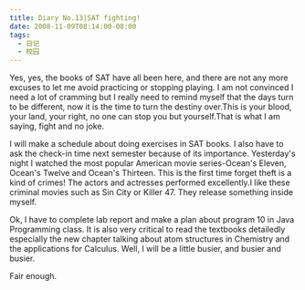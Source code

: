 ```yaml
---
title: Diary No.13|SAT fighting!
date: 2008-11-09T08:14:00-08:00
tags:
  - 日记
  - 校园
---
```

Yes, yes, the books of SAT have all been here, and there are not any more excuses to let me avoid practicing or stopping playing. I am not convinced I need a lot of cramming but I really need to remind myself that the days turn to be different, now it is the time to turn the destiny over.This is your blood, your land, your right, no one can stop you but yourself.That is what I am saying, fight and no joke.

<!--more-->

I will make a schedule about doing exercises in SAT books. I also have to ask the check-in time next semester because of its importance. Yesterday's night I watched the most popular American movie series-Ocean's Eleven, Ocean's Twelve and Ocean's Thirteen. This is the first time forget theft is a kind of crimes! The actors and actresses performed excellently.I like these criminal movies such as Sin City or Killer 47. They release something inside myself.

Ok, I have to complete lab report and make a plan about program 10 in Java Programming class. It is also very critical to read the textbooks detailedly especially the new chapter talking about atom structures in Chemistry and the applications for Calculus. Well, I will be a little busier, and busier and busier.

Fair enough.
